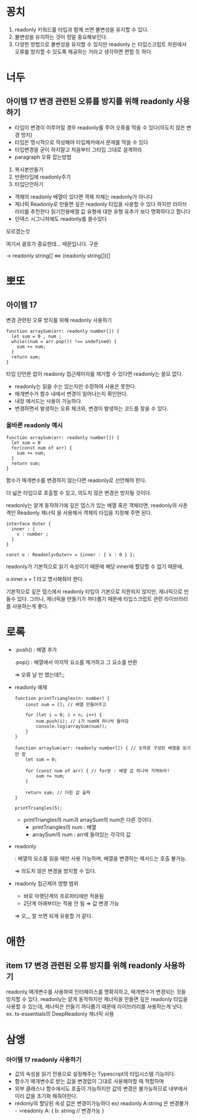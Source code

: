 # 꽁치

1. readonly 키워드를 타입과 함께 쓰면 불변성을 유지할 수 있다.
2. 불변성을 유지하는 것이 정말 중요해보인다.
3. 다양한 방법으로 불변성을 유지할 수 있지만 readonly 는 타입스크립트 차원에서 오류를 방지할 수 있도록 제공하는 거라고 생각하면 편할 듯 하다.

# 너두

## 아이템 17 변경 관련된 오류를 방지를 위해 readonly 사용하기

- 타입이 변경이 이루어질 경우 readonly를 주어 오류를 막을 수 있다(의도치 않은 변경 방지)
- 타입은 명시적으로 작성해야 타입체커에서 문제를 막을 수 있다
- 타입변경을 굳이 하지말고 처음부터 그타입 그대로 설계하라
- paragraph 오류 잡는방법
1. 복사본만들기
2. 반환타입에 readonly주기
3. 타입단언하기
- 객체의 readonly 배열이 있다면 객체 자체는 readonly가 아니다
- 제너릭 Readonly<T>로 만들면 깊은 readonly 타입을 사용할 수 있다 하지만 라이브러리를 추천한다
읽기전용배열 값 유형에 대한 유형 유추가 보다 명확하다고 합니다
- 인덱스 시그니처에도 readonly를 쓸수있다

모르겠는것

여기서 괄호가 중요한데... 때문입니다. 구문

→ readonly string[] <=> (readonly string[])[]

# 뽀또

## 아이템 17

변경 관련된 오류 방지를 위해 readonly 사용하기

```tsx
function arraySum(arr: readonly number[]) {
  let sum = 0 , num ;
  while((num = arr.pop()) !== undefined) {
    sum += num;
  }
  return sum;
}
```

타입 단언문 없이 readonly 접근제어자를 제거할 수 있다면 readonly는 쓸모 없다.

- readonly는 읽을 수는 있는지만 수정하여 사용은 못한다.
- 매개변수가 함수 내에서 변경이 일어나는지 확인한다.
- 내장 메서드는 사용이 가능하다.
- 변경하면서 발생하는 오류 체크와, 변경이 발생하는 코드를 찾을 수 있다.

### 올바른 readonly 예시

```tsx
function arraySum(arr: readonly number[]) {
  let sum = 0
  for(const num of arr) {
    sum += num;
  }
  return sum;
}
```

함수가 매개변수를 변경하지 않는다면 readonly로 선언해야 한다.

더 넓은 타입으로 호출할 수 있고, 의도치 않은 변경은 방지될 것이다.

readonly는 얕게 동작하기에 깊은 뎁스가 있는 배열 혹은 객체라면, readonly의 사촌격인 Readonly 제너릭 을 사용해서 객체의 타입을 지정해 주면 된다.

```tsx
interface Outer {
  inner : {
    x : number ;
  }
}

const o : Readonly<Outer> = {inner : { x : 0 } };
```

readonly가 기본적으로 읽기 속성이기 때문에 해당 inner에 할당할 수 없기 때문에,

o.inner.x = 1  라고 명시해줘야 한다.

기본적으로 깊은 뎁스에서 readonly 타입이 기본으로 지원되지 않지만, 제너릭으로 만들수 있다. 그러나, 제너릭을 만들기가 까다롭기 때문에 타입스크립트 관련 라이브러리를 사용하는게 좋다.


# 로록

- .push() : 배열 추가

    .pop() : 배열에서 마지막 요소를 제거하고 그 요소를 반환

    ⇒ 오류 날 만 했는데?;;


- readonly 예제

    ```tsx
    function printTriangles(n: number) {
        const num = []; // 배열 만들어주고
    
        for (let i = 0; i < n; i++) {
            num.push(i); // i가 num에 하나씩 들어감
            console.log(arraySum(num)); 
        }
    }
    
    function arraySum(arr: readonly number[]) { // 숫자로 구성된 배열을 읽기만 함
        let sum = 0;
    
        for (const num of arr) { // for문 : 배열 값 하나씩 가져와라!
            sum += num;
        }
        
        return sum; // 더한 값 출력
    }
    
    printTriangles(5);
    ```


    - printTriangles의 num과 arraySum의 num은 다른 것이다.
        - printTriangles의 num : 배열
        - arraySum의 num : arr에 들어있는 각각의 값


- readonly

    : 배열의 요소를 읽을 때만 사용 가능하며, 배열을 변경하는 메서드는 호출 불가능.

    ⇒ 의도치 않은 변경을 방지할 수 있다.

- readonly 접근제어 영향 범위
    - 바로 아랫단계의 프로퍼티에만 적용됨
    - 2단계 아래부터는 적용 안 됨 ⇒ 값 변경 가능

    ⇒ 오,,, 잘 쓰면 되게 유용할 거 같다.

# 애한

## item 17 변경 관련된 오류 방지를 위해 readonly 사용하기

readonly 매개변수를 사용하여 인터페이스를 명확히하고, 매개변수가 변경되는 것을 방지할 수 있다.
readonly는 얕게 동작하지만 제너릭을 만들면 깊은 readonly 타입을 사용할 수 있는데, 제너릭은 만들기 까다롭기 때문에 라이브러리를 사용하는게 낫다.
ex. ts-essentials의 DeepReadonly 제너릭 사용

# 삼앵

### 아이템 17 readonly 사용하기

- 값의 속성을 읽기 전용으로 설정해주는 Typescript의 타입시스템 기능이다.
- 함수가 매개변수로 받는 값을 변경없이 그대로 사용해야할 때 적합하며
- 외부 클래스나 함수에서도 호출이 가능하지만 값의 변경은 불가능하므로 내부에서 미리 값을 초기화 해줘야한다.
-  redonly의 할당된 속성 값은 변경이가능하다 ex) readonly A:string 은 변경불가 - >readonly A: { b: string  // 변경가능 }
